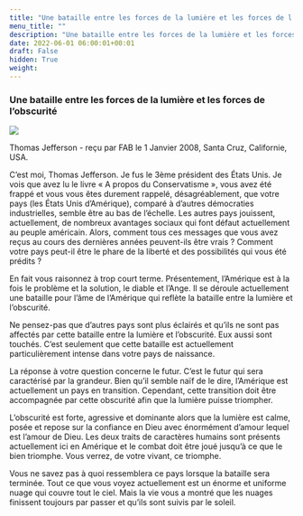 ```yaml
---
title: "Une bataille entre les forces de la lumière et les forces de l’obscurité"
menu_title: ""
description: "Une bataille entre les forces de la lumière et les forces de l’obscurité"
date: 2022-06-01 06:00:01+00:01
draft: False
hidden: True
weight:
---
```

### Une bataille entre les forces de la lumière et les forces de l’obscurité

![](/fr-contemporary-messages/fr-contemporary-messages-by-date-order/fr-contemporary-messages-2008/fr-thomas_jefferson.jpg)

Thomas Jefferson - reçu par FAB le 1 Janvier 2008, Santa Cruz, Californie, USA.

C’est moi, Thomas Jefferson. Je fus le 3ème président des États Unis. Je vois que avez lu le livre « A propos du Conservatisme », vous avez été frappé et vous vous êtes durement rappelé, désagréablement, que votre pays (les États Unis d’Amérique), comparé à d’autres démocraties industrielles, semble être au bas de l’échelle. Les autres pays jouissent, actuellement, de nombreux avantages sociaux qui font défaut actuellement au peuple américain. Alors, comment tous ces  messages que vous avez reçus au cours des dernières années peuvent-ils être vrais ? Comment votre pays peut-il être le phare de la liberté et des possibilités qui vous été prédits ?

En fait vous raisonnez à trop court terme. Présentement, l’Amérique est à la fois le problème et la solution, le diable et l’Ange. Il se déroule actuellement une bataille pour l’âme de l’Amérique qui reflète la bataille entre la lumière et l’obscurité.

Ne pensez-pas que d’autres pays sont plus éclairés et qu’ils ne sont pas affectés par cette bataille entre la lumière et l’obscurité. Eux aussi sont touchés. C’est seulement que cette bataille est actuellement particulièrement intense dans votre pays de naissance.

La réponse à votre question concerne le futur. C’est le futur qui sera caractérisé par la grandeur. Bien qu’il semble naïf de le dire, l’Amérique est actuellement un pays en transition. Cependant, cette transition doit être accompagnée par cette obscurité afin que la lumière puisse triompher.

L’obscurité est forte, agressive et dominante alors que la lumière est calme, posée et repose sur la confiance en Dieu avec énormément d’amour lequel est l’amour de Dieu. Les deux traits de caractères humains sont présents actuellement ici en Amérique et le combat doit être joué jusqu’à ce que le bien triomphe. Vous verrez, de votre vivant, ce triomphe.

Vous ne savez pas à quoi ressemblera ce pays lorsque la bataille sera terminée. Tout ce que vous voyez actuellement est un énorme et uniforme nuage qui couvre tout le ciel. Mais la vie vous a montré que les nuages finissent toujours par passer et qu’ils sont suivis par le soleil.